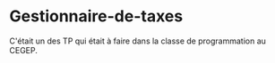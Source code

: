 # Gestionnaire-de-taxes
C'était un des TP qui était à faire dans la classe de programmation au CEGEP.
